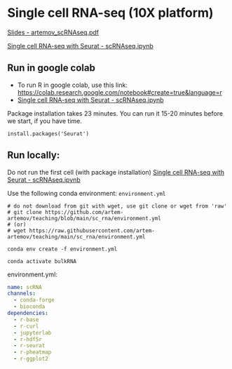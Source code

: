 # Single cell RNA-seq (10X platform)

[Slides - artemov_scRNAseq.pdf](artemov_scRNAseq.pdf)

[Single cell RNA-seq with Seurat - scRNAseq.ipynb](scRNAseq.ipynb)


## Run in google colab
 * To run R in google colab, use this link: https://colab.research.google.com/notebook#create=true&language=r
 * [Single cell RNA-seq with Seurat - scRNAseq.ipynb](scRNAseq.ipynb)

Package installation takes 23 minutes. You can run it 15-20 minutes before we start, if you have time.

```{r}
install.packages('Seurat')
```

## Run locally:
Do not run the first cell (with package installation)  [Single cell RNA-seq with Seurat - scRNAseq.ipynb](scRNAseq.ipynb)

Use the following conda environment: ```environment.yml```

```{bash}
# do not download from git with wget, use git clone or wget from 'raw'
# git clone https://github.com/artem-artemov/teaching/blob/main/sc_rna/environment.yml
# (or)
# wget https://raw.githubusercontent.com/artem-artemov/teaching/main/sc_rna/environment.yml

conda env create -f environment.yml

conda activate bulkRNA
```


environment.yml:
```yaml
name: scRNA
channels:
  - conda-forge
  - bioconda
dependencies:
  - r-base
  - r-curl
  - jupyterlab
  - r-hdf5r
  - r-seurat
  - r-pheatmap
  - r-ggplot2

```

